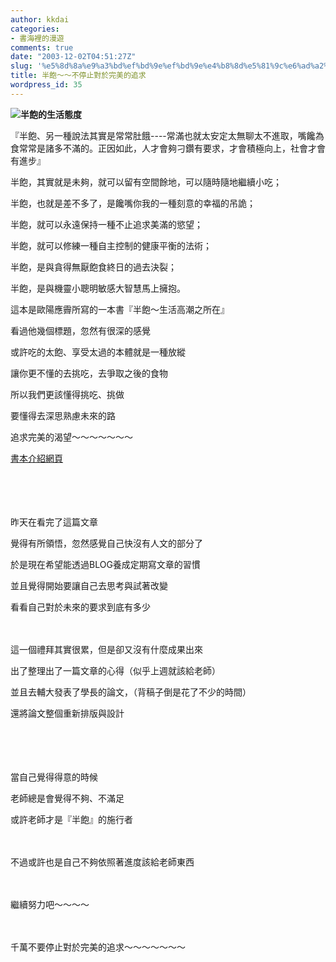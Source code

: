 ```yaml
---
author: kkdai
categories:
- 書海裡的漫遊
comments: true
date: "2003-12-02T04:51:27Z"
slug: '%e5%8d%8a%e9%a3%bd%ef%bd%9e%ef%bd%9e%e4%b8%8d%e5%81%9c%e6%ad%a2%e5%b0%8d%e6%96%bc%e5%ae%8c%e7%be%8e%e7%9a%84%e8%bf%bd%e6%b1%82'
title: 半飽～～不停止對於完美的追求
wordpress_id: 35
---
```


![](http://www.cinema.com.hk/cinematheque/bull/kubrick/images/20031017/b01.jpg)**半飽的生活態度**




『半飽、另一種說法其實是常常肚餓----常滿也就太安定太無聊太不進取，嘴饞為食常常是諸多不滿的。正因如此，人才會夠刁鑽有要求，才會積極向上，社會才會有進步』




半飽，其實就是未夠，就可以留有空間餘地，可以隨時隨地繼續小吃；  

半飽，也就是差不多了，是饞嘴你我的一種刻意的幸福的吊詭；  

半飽，就可以永遠保持一種不止追求美滿的慾望；  

半飽，就可以修練一種自主控制的健康平衡的法術；  

半飽，是與貪得無厭飽食終日的過去決裂；  

半飽，是與機靈小聰明敏感大智慧馬上擁抱。  






這本是歐陽應霽所寫的一本書『半飽～生活高潮之所在』




看過他幾個標題，忽然有很深的感覺




或許吃的太飽、享受太過的本體就是一種放縱




讓你更不懂的去挑吃，去爭取之後的食物




所以我們更該懂得挑吃、挑做




要懂得去深思熟慮未來的路




追求完美的渴望～～～～～～～




[書本介紹網頁](http://www.cinema.com.hk/cinematheque/bull/kubrick/20031017_b01.htm)




　




　


<!--more-->


昨天在看完了這篇文章




覺得有所領悟，忽然感覺自己快沒有人文的部分了




於是現在希望能透過BLOG養成定期寫文章的習慣




並且覺得開始要讓自己去思考與試著改變




看看自己對於未來的要求到底有多少




　




這一個禮拜其實很累，但是卻又沒有什麼成果出來




出了整理出了一篇文章的心得（似乎上週就該給老師）




並且去輔大發表了學長的論文，（背稿子倒是花了不少的時間）




還將論文整個重新排版與設計




　




　




當自己覺得得意的時候




老師總是會覺得不夠、不滿足




或許老師才是『半飽』的施行者




　




不過或許也是自己不夠依照著進度該給老師東西




　




繼續努力吧～～～～




　




千萬不要停止對於完美的追求～～～～～～～
